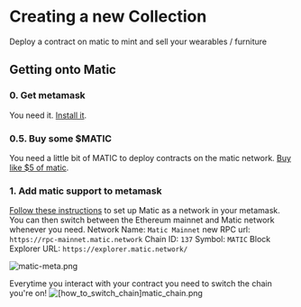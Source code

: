 # Creating a new Collection
Deploy a contract on matic to mint and sell your wearables / furniture

## Getting onto Matic


### 0. Get metamask

You need it. [Install it](https://metamask.io/).

### 0.5. Buy some $MATIC

You need a little bit of MATIC to deploy contracts on the matic network. [Buy like $5 of matic](https://wallet.matic.network/).

### 1. Add matic support to metamask

[Follow these instructions](https://medium.com/@quickswap.layer2/guide-how-to-set-up-custom-matic-mainnet-rpc-for-metamask-transfer-assets-from-l1-to-l2-to-use-3b1e55ccb5cb) to set up Matic as a network in your metamask. You can then switch between the Ethereum mainnet and Matic network whenever you need.
Network Name: `Matic Mainnet`
new RPC url: `https://rpc-mainnet.matic.network`
Chain ID: `137`
Symbol: `MATIC`
Block Explorer URL: `https://explorer.matic.network/`

![matic-meta.png](/matic-meta.png)

Everytime you interact with your contract you need to switch the chain you're on!
![[how_to_switch_chain]matic_chain.png](/tutorials/[how_to_switch_chain]matic_chain.png)

